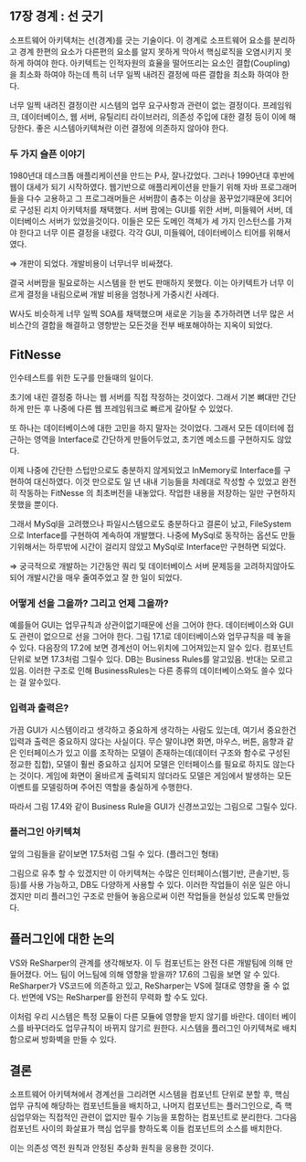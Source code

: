 ## 17장 경계 : 선 긋기

소프트웨어 아키텍처는 선(경계)를 긋는 기술이다. 이 경계로 소프트웨어 요소를 분리하고 경계 한편의 요소가 다른편의 요소를 알지 못하게 막아서 핵심로직을 오염시키지 못하게 하여야 한다. 아키텍트는 인적자원의 효율을 떨어뜨리는 요소인 결합(Coupling)을 최소화 하여야 하는데 특히 너무 일찍 내려진 결정에 따른 결합을 최소화 하여야 한다.

너무 일찍 내려진 결정이란 시스템의 업무 요구사항과 관련이 없는 결정이다. 프레임워크, 데이터베이스, 웹 서버, 유틸리티 라이브러리, 의존성 주입에 대한 결정 등이 이에 해당한다. 좋은 시스템아키텍쳐란 이런 결정에 의존하지 않아야 한다.

### 두 가지 슬픈 이야기

1980년대 데스크톱 애플리케이션을 만드는 P사, 잘나갔었다. 그러나 1990년대 후반에 웹이 대세가 되기 시작하였다. 웹기반으로 애플리케이션을 만들기 위해 자바 프로그래머들을 다수 고용하고 그 프로그래머들은 서버팜이 춤추는 이상을 꿈꾸었기때문에 3티어로 구성된 리치 아키텍처를 채택했다. 서버 팜에는 GUI를 위한 서버, 미들웨어 서버, 데이터베이스 서버가 있었을것이다. 이들은 모든 도메인 객체가 세 가지 인스턴스를 가져야 한다고 너무 이른 결정을 내렸다. 각각 GUI, 미들웨어, 데이터베이스 티어를 위해서였다. 

⇒ 개판이 되었다. 개발비용이 너무너무 비싸졌다. 

결국 서버팜을 필요로하는 시스템을 한 번도 판매하지 못했다. 이는 아키텍트가 너무 이르게 결정을 내림으로써 개발 비용을 엄청나게 가중시킨 사례다. 

W사도 비슷하게 너무 일찍 SOA를 채택했으며 새로운 기능을 추가하려면 너무 많은 서비스간의 결합을 해결하고 영향받는 모든것을 전부 배포해야하는 지옥이 되었다. 

## FitNesse

인수테스트를 위한 도구를 만들때의 일이다. 

초기에 내린 결정중 하나는 웹 서버를 직접 작정하는 것이었다. 그래서 기본 뼈대만 간단하게 만든 후 나중에 다른 웹 프레임워크로 빠르게 갈아탈 수 있었다. 

또 하나는 데이터베이스에 대한 고민을 하지 말자는 것이었다. 그래서 모든 데이터에 접근하는 영역을 Interface로 간단하게 만들어두었고, 초기엔 메소드를 구현하지도 않았다. 

이제 나중에 간단한 스텁만으로도 충분하지 않게되었고 InMemory로 Interface를 구현하여 대신하였다. 이것 만으로도 일 년 내내 기능들을 차례대로 작성할 수 있었고 완전히 작동하는 FitNesse 의 최초버전을 내놓았다. 작업한 내용을 저장하는 일만 구현하지 못했을 뿐이다. 

그래서 MySql을 고려했으나 파일시스템으로도 충분하다고 결론이 났고, FileSystem으로 Interface를 구현하여 계속하여 개발했다. 나중에 MySql로 동작하는 옵션도 만들기위해서는 하루밖에 시간이 걸리지 않았고 MySql로 Interface만 구현하면 되었다. 

⇒ 궁극적으로 개발하는 기간동안 쿼리 및 데이터베이스 서버 문제등을 고려하지않아도 되어 개발시간을 매우 줄여주었고 잘 한 일이 되었다. 

### 어떻게 선을 그을까? 그리고 언제 그을까?

예를들어 GUI는 업무규칙과 상관이없기때문에 선을 그어야 한다. 데이터베이스와 GUI도 관련이 없으므로 선을 그어야 한다. 그림 17.1로 데이터베이스와 업무규칙을 떼 놓을수 있다. 다음장의 17.2에 보면 경계선이 어느위치에 그어져있는지 알수 있다. 컴포넌트 단위로 보면 17.3처럼 그릴수 있다. DB는 Business Rules를 알고있음. 반대는 모르고있음. 이러한 구조로 인해 BusinessRules는 다른 종류의 데이터베이스와도 쓸수 있다는 걸 알수있다. 

### 입력과 출력은?

가끔 GUI가 시스템이라고 생각하고 중요하게 생각하는 사람도 있는데, 여기서 중요한건 입력과 출력은 중요하지 않다는 사실이다. 무슨 말이냐면 화면, 마우스, 버튼, 음향과 같은 인터페이스가 있고 이를 조작하는 모델이 존재하는데(데이터 구조와 함수로 구성된 정교한 집합), 모델이 훨씬 중요하고 심지어 모델은 인터페이스를 필요로 하지도 않는다는 것이다. 게임에 화면이 올바르게 출력되지 않더라도 모델은 게임에서 발생하는 모든 이벤트를 모델링하며 주어진 역할을 충실하게 수행한다. 

따라서 그림 17.4와 같이 Business Rule을 GUI가 신경쓰고있는 그림으로 그릴수 있다. 

### 플러그인 아키텍쳐

앞의 그림들을 같이보면 17.5처럼 그릴 수 있다. (플러그인 형태)

그림으로 유추 할 수 있겠지만 이 아키텍쳐는 수많은 인터페이스(웹기반, 콘솔기반, 등등)를 사용 가능하고, DB도 다양하게 사용할 수 있다. 이러한 작업들이 쉬운 일은 아니겠지만 미리 플러그인 구조로 만들어 놓음으로써 이런 작업들을 현실성 있도록 만들었다. 

## 플러그인에 대한 논의

VS와 ReSharper의 관계를 생각해보자. 이 두 컴포넌트는 완전 다른 개발팀에 의해 만들어졌다. 어느 팀이 어느팀에 의해 영향을 받을까? 17.6의 그림을 보면 알 수 있다. ReSharper가 VS코드에 의존하고 있고, ReSharper는 VS에 절대로 영향을 줄 수 없다. 반면에 VS는 ReSharper를 완전히 무력화 할 수도 있다. 

이처럼 우리 시스템은 특정 모듈이 다른 모듈에 영향을 받지 않기를 바란다. 데이터 베이스를 바꾸더라도 업무규칙이 바뀌지 않기르 원한다. 시스템을 플러그인 아키텍쳐로 배치함으로써 방화벽을 만들 수 있다. 

## 결론

소프트웨어 아키텍쳐에서 경계선을 그리려면 시스템을 컴포넌트 단위로 분할 후, 핵심 업무 규칙에 해당하는 컴포넌트들을 배치하고, 나머지 컴포넌트는 플러그인으로, 즉 핵심업무와는 직접적인 관련이 없지만 필수 기능을 포함하는 컴포넌트로 분리한다. 그다음 컴포넌트 사이의 화살표가 핵심 업무를 향하도록 이들 컴포넌트의 소스를 배치한다. 

 이는 의존성 역전 원칙과 안정된 추상화 원칙을 응용한 것이다.
